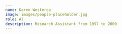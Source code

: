```yaml
---
name: Karen Westerop
image: images/people-placeholder.jpg
role: Al
description: Research Assistant from 1997 to 2000
---
```

